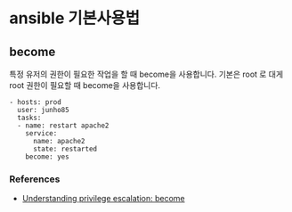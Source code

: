 # ansible 기본사용법

## become
특정 유저의 권한이 필요한 작업을 할 때 become을 사용합니다. 기본은 root 로 대게 root 권한이 필요할 때 become을 사용합니다.
```
- hosts: prod
  user: junho85
  tasks:
  - name: restart apache2
    service:
      name: apache2
      state: restarted
    become: yes
```

### References
* [Understanding privilege escalation: become](https://docs.ansible.com/ansible/latest/user_guide/become.html)
